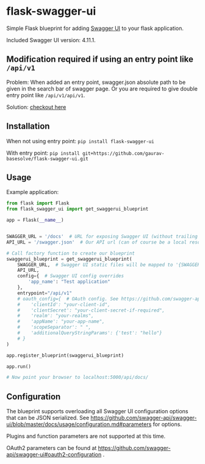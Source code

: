 # flask-swagger-ui

Simple Flask blueprint for adding [Swagger UI](https://github.com/swagger-api/swagger-ui) to your flask application.

Included Swagger UI version: 4.11.1.

## Modification required if using an entry point like ```/api/v1```
Problem: When added an entry point, swagger.json absolute path to be given in the search bar of swagger page. Or you are required to give double entry point like ```/api/v1/api/v1```.

Solution: [checkout here](https://github.com/gaurav-basesolve/flask-swagger-ui/blob/2a3049e86a65a90f9beb6efe7c5814d06a21fdab/flask_swagger_ui/flask_swagger_ui.py#L31)

## Installation

When not using entry point: `pip install flask-swagger-ui`

With entry point: `pip install git+https://github.com/gaurav-basesolve/flask-swagger-ui.git`

## Usage

Example application:

```python
from flask import Flask
from flask_swagger_ui import get_swaggerui_blueprint

app = Flask(__name__)


SWAGGER_URL = '/docs'  # URL for exposing Swagger UI (without trailing '/')
API_URL = '/swagger.json'  # Our API url (can of course be a local resource)

# Call factory function to create our blueprint
swaggerui_blueprint = get_swaggerui_blueprint(
    SWAGGER_URL,  # Swagger UI static files will be mapped to '{SWAGGER_URL}/dist/'
    API_URL,
    config={  # Swagger UI config overrides
        'app_name': "Test application"
    },
    entrypoint="/api/v1"
    # oauth_config={  # OAuth config. See https://github.com/swagger-api/swagger-ui#oauth2-configuration .
    #    'clientId': "your-client-id",
    #    'clientSecret': "your-client-secret-if-required",
    #    'realm': "your-realms",
    #    'appName': "your-app-name",
    #    'scopeSeparator': " ",
    #    'additionalQueryStringParams': {'test': "hello"}
    # }
)

app.register_blueprint(swaggerui_blueprint)

app.run()

# Now point your browser to localhost:5000/api/docs/

```

## Configuration

The blueprint supports overloading all Swagger UI configuration options that can be JSON serialized.
See https://github.com/swagger-api/swagger-ui/blob/master/docs/usage/configuration.md#parameters for options.

Plugins and function parameters are not supported at this time.

OAuth2 parameters can be found at https://github.com/swagger-api/swagger-ui#oauth2-configuration .
